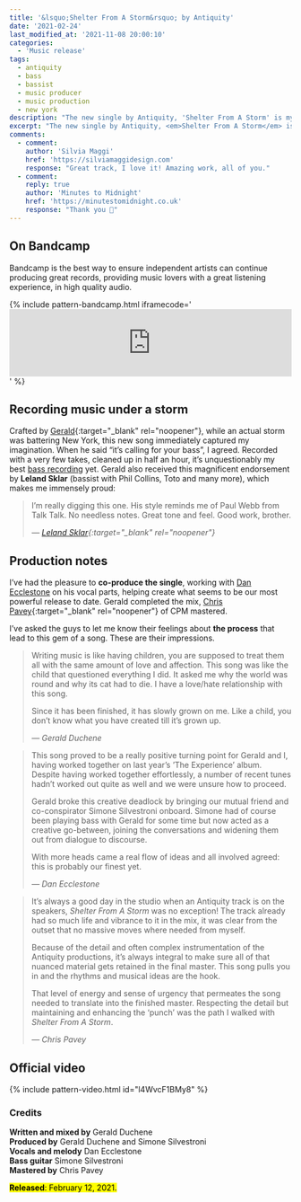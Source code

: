 ```yaml
---
title: '&lsquo;Shelter From A Storm&rsquo; by Antiquity'
date: '2021-02-24'
last_modified_at: '2021-11-08 20:00:10'
categories:
  - 'Music release'
tags:
  - antiquity
  - bass
  - bassist
  - music producer
  - music production
  - new york
description: "The new single by Antiquity, 'Shelter From A Storm' is my new bass recording and co-production, together with Gerald Duchene."
excerpt: "The new single by Antiquity, <em>Shelter From A Storm</em> is my new bass recording and co-production, together with Gerald Duchene."
comments:
  - comment:
    author: 'Silvia Maggi'
    href: 'https://silviamaggidesign.com'
    response: "Great track, I love it! Amazing work, all of you."
  - comment:
    reply: true
    author: 'Minutes to Midnight'
    href: 'https://minutestomidnight.co.uk'
    response: "Thank you 🙂"
---
```

## On Bandcamp

Bandcamp is the best way to ensure independent artists can continue producing great records, providing music lovers with a great listening experience, in high quality audio.

{% include pattern-bandcamp.html iframecode='<iframe style="border: 0; width: 100%; height: 120px;" src="https://bandcamp.com/EmbeddedPlayer/track=2838120524/size=large/bgcol=ffffff/linkcol=de270f/tracklist=false/artwork=small/transparent=true/" seamless=""><a href="https://antiquitysessions1.bandcamp.com/track/shelter-from-a-storm">Shelter From A Storm by Antiquity</a></iframe>' %}

## Recording music under a storm

Crafted by [Gerald](https://antiquitysessions1.bandcamp.com/track/shelter-from-a-storm){:target="_blank" rel="noopener"}, while an actual storm was battering New York, this new song immediately captured my imagination. When he said “it’s calling for your bass”, I agreed. Recorded with a very few takes, cleaned up in half an hour, it’s unquestionably my best [bass recording](/work/sound-design/) yet. Gerald also received this magnificent endorsement by **Leland Sklar** (bassist with Phil Collins, Toto and many more), which makes me immensely proud:

> I’m really digging this one. His style reminds me of Paul Webb from Talk Talk. No needless notes. Great tone and feel. Good work, brother.
> 
> <cite>— [Leland Sklar](https://en.wikipedia.org/wiki/Leland_Sklar){:target="_blank" rel="noopener"}</cite>

## Production notes

I’ve had the pleasure to **co-produce the single**, working with [Dan Ecclestone](/blog/hidden-music-dan-ecclestone/) on his vocal parts, helping create what seems to be our most powerful release to date. Gerald completed the mix, [Chris Pavey](https://chrispaveymastering.com/){:target="_blank" rel="noopener"} of CPM mastered.

I’ve asked the guys to let me know their feelings about **the process** that lead to this gem of a song. These are their impressions.

> Writing music is like having children, you are supposed to treat them all with the same amount of love and affection. This song was like the child that questioned everything I did. It asked me why the world was round and why its cat had to die. I have a love/hate relationship with this song.
> 
> Since it has been finished, it has slowly grown on me. Like a child, you don’t know what you have created till it’s grown up.
> 
> <cite>— Gerald Duchene</cite>

> This song proved to be a really positive turning point for Gerald and I, having worked together on last year’s ’The Experience’ album. Despite having worked together effortlessly, a number of recent tunes hadn’t worked out quite as well and we were unsure how to proceed.
> 
> Gerald broke this creative deadlock by bringing our mutual friend and co-conspirator Simone Silvestroni onboard. Simone had of course been playing bass with Gerald for some time but now acted as a creative go-between, joining the conversations and widening them out from dialogue to discourse.
> 
> With more heads came a real flow of ideas and all involved agreed: this is probably our finest yet.
> 
> <cite>— Dan Ecclestone</cite>

> It’s always a good day in the studio when an Antiquity track is on the speakers, _Shelter From A Storm_ was no exception! The track already had so much life and vibrance to it in the mix, it was clear from the outset that no massive moves where needed from myself.
> 
> Because of the detail and often complex instrumentation of the Antiquity productions, it’s always integral to make sure all of that nuanced material gets retained in the final master. This song pulls you in and the rhythms and musical ideas are the hook.
> 
> That level of energy and sense of urgency that permeates the song needed to translate into the finished master. Respecting the detail but maintaining and enhancing the ‘punch’ was the path I walked with _Shelter From A Storm_.
> 
> <cite>— Chris Pavey</cite>

## Official video

{% include pattern-video.html id="l4WvcF1BMy8" %}

### Credits

**Written and mixed by** Gerald Duchene  
**Produced by** Gerald Duchene and Simone Silvestroni  
**Vocals and melody** Dan Ecclestone  
**Bass guitar** Simone Silvestroni  
**Mastered by** Chris Pavey

<p class="detached"><mark class="m2m-highlight small"><strong>Released</strong>: February 12, 2021.</mark></p>